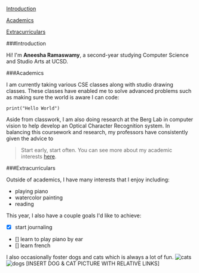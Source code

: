 [Introduction](#introduction)

[Academics](#academics)

[Extracurriculars](#extracurriculars)

###Introduction

Hi! I'm **Aneesha Ramaswamy**, a second-year studying Computer Science and Studio Arts at UCSD. 

###Academics

I am currently taking various CSE classes along with studio drawing classes. These classes have enabled me to solve advanced problems such as making sure the world is aware I can code:
```
print("Hello World")
```
Aside from classwork, I am also doing research at the Berg Lab in computer vision to help develop an Optical Character Recognition system. In balancing this coursework and research, my professors have consistently given the advice to 
>Start early, start often.
You can see more about my academic interests [here](www.linkedin.com/in/aneesha-ramaswamy).

###Extracurriculars

Outside of academics, I have many interests that I enjoy including: 
- playing piano
- watercolor painting
- reading

This year, I also have a couple goals I'd like to achieve:
- [x] start journaling
- [] learn to play piano by ear
- [] learn french

I also occasionally foster dogs and cats which is always a lot of fun.
![cats]()
![dogs]()
[INSERT DOG & CAT PICTURE WITH RELATIVE LINKS]